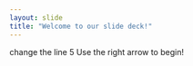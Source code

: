 ```yaml
---
layout: slide
title: "Welcome to our slide deck!"
---
```

change the line 5
Use the right arrow to begin!

